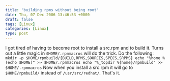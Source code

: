 ```yaml
---
title: 'building rpms without being root'
date: Thu, 07 Dec 2006 13:46:53 +0000
draft: false
tags: [Linux]
categories: [Linux]
type: post
---
```


I got tired of having to become root to install a src.rpm and to build it. Turns out a little magic in `$HOME/.rpmmacros` will do the trick. Do the following: `mkdir -p $HOME/rpmbuild/{BUILD,RPMS,SOURCES,SPECS,SRPMS} echo "%home %(echo $HOME)" >> $HOME/.rpmmacros echo "%_topdir %{home}/rpmbuild" >> $HOME/.rpmmacros` Now when you install a src.rpm it will go to `$HOME/rpmbuild/` instead of `/usr/src/redhat/`. That's it.
